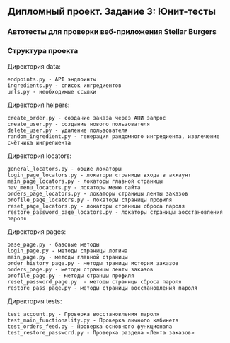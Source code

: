 ## Дипломный проект. Задание 3: Юнит-тесты

### Автотесты для проверки веб-приложения Stellar Burgers

### Структура проекта

Директория data:
    
    endpoints.py - API эндпоинты
    ingredients.py - список ингредиентов
    urls.py - необходимые ссылки

Директория helpers:

    create_order.py - создание заказа через АПИ запрос
    create_user.py - создание нового пользователя
    delete_user.py - удаление пользователя
    random_ingredient.py - генерация рандомного ингредиента, извлечение счётчика ингрелиента

Директория locators:
    
    general_locators.py - общие локаторы
    login_page_locators.py - локаторы страницы входа в аккаунт
    main_page_locators.py - локаторы главной страницы
    nav_menu_locators.py - локаторы меню сайта
    orders_page_locators.py - локаторы страницы ленты заказов
    profile_page_locators.py - локаторы страницы профиля
    reset_page_locators.py - локаторы страницы сброса пароля
    restore_password_page_locators.py - локаторы страницы аосстановления пароля

Директория pages:

    base_page.py - базовые методы
    login_page.py - методы страницы логина
    main_page.py - методы главной страницы
    order_history_page.py - методы траницы истории заказов
    orders_page.py - методы страницы ленты заказов
    profile_page.py - методы странцы профиля
    reset_password_page.py  - методы страницы сброса пароля
    restore_pass_page.py - методы страницы восстановления пароля

Директория tests:

    test_account.py - Проверка восстановления пароля
    test_main_functionality.py - Проверка личного кабинета
    test_orders_feed.py - Проверка основного функционала
    test_restore_password.py - Проверка раздела «Лента заказов»